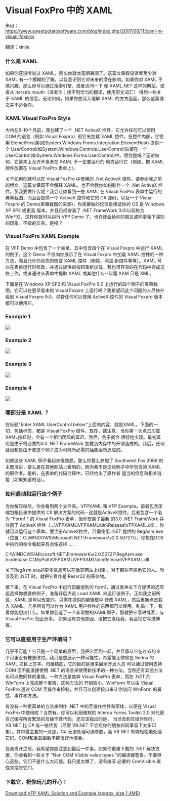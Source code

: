 # Visual FoxPro 中的 XAML

来自：https://www.sweetpotatosoftware.com/blog/index.php/2007/06/11/xaml-in-visual-foxpro/

翻译：xinjie

### 什么是 XAML
如果你还没听说过 XAML，那么你就太孤陋寡闻了。这篇文章假设读者至少对 XAML 有一个模糊的了解，以及意识到它对未来的潜在影响。如果你对 XAML 不感兴趣，那么你可以通过搜索引擎，或者访问一下
像 XAML.NET 这样的网站，或者从 horse’s mouth（译者注：找不到恰当的翻译，使用原文词汇） 得到一些关于 XAML 的信息。无论如何，如果你想深入理解 XAML 的方方面面，那么这篇博文并不适合你。

### XAML Visual FoxPro Style
大约在9-10个月前，我创建了一个 .NET ActiveX 控件，它允许任何可以使用 COM 的语言（例如 Visual Foxpro）用它来加载 XAML 控件。在控件内部，它使用 ElemetHost类(如System.Windows.Forms.Integration.ElementHost)
提供一个 UserControl(如System.Windows.Controls.UserControl)驻留在一个 UserControl(如System.Windows.Forms.UserControl)中。很绕是吗？无论如何，它基本上允许开发者在 XAML 不一定要运行的
地方运行它（例如，把 XAML 控件放置在 Visual FoxPro 表单上）。

关于如何创建可以在 Visual FoxPro 中使用的 .Net ActiveX 控件，请参阅我之前的博文。这篇文章既不会解释 XAML，也不会教你如何制作一个 .Net ActiveX 控件。那我要做什么呢？我会让你看到一些 XAML 
在 Visual FoxPro 表单中运行的屏幕截图，而且会提供一个 ActiveX 控件和它的 C# 源码，以及一个 Visual Foxpro 的 Demo(屏幕截图的来源)，你需要做的仅仅是保证你的 OS 是 Windows XP SP2 或更高
版本，并且已经安装了 .NET FrameWork 3.0(以前称为 WinFX)，这样你就可以运行 VFP Demo 了，也许还会给你的朋友或同事留下深刻的印象。不错的交易，是吗？

### Visual FoxPro XAML Example
在 VFP Demo 中包含了一个表单，其中包含四个在 Visual Foxpro 中运行 XAML 的例子。这个 Demo 不仅向你展示了在 Visual Foxpro 中加载 XAML 控件的一种方法，而且允许你动态的改变 XAML 控件（删除、添加
新控件等等）。XAML 可以在表单运行时修改，并通过提供的按钮重新加载。我也很容易的在代码中完成这些工作，或者通过从表单中提取 XAML 或其他什么--毕竟 XAM 只是 XML。

下面是在 Windows XP SP2 和 Visual FoxPro 9.0 上运行的四个例子的屏幕截图。它可以在更早版本的 Visual Foxpro 上运行吗？我希望问这个问题的人尽快升级到 Visual Foxpro 9.0。尽管任何可以使用 ActiveX
控件的 Visual Foxpro 版本都可以使用它。

### Example 1
![](http://www.sweetpotatosoftware.com/SPSBlog/content/binary/vfpxaml0000.gif)
### Example 2
![](http://www.sweetpotatosoftware.com/SPSBlog/content/binary/vfpxaml0001.gif)
### Example 3
![](http://www.sweetpotatosoftware.com/SPSBlog/content/binary/vfpxaml0002.gif)
### Example 4
![](http://www.sweetpotatosoftware.com/SPSBlog/content/binary/vfpxaml0003.gif)

### 哪部分是 XAML ？
在标题"Enter XAML UserControl below"上面的内容，就是XAML。下面的一切，包括标签，都是 Visual FoxPro 控件。现在，请注意，当你第一次点击加载XAML按钮时，会有一个相当明显的延迟。然后，例子就会
很好地出现。最初延迟是由于将必要的3.0. NET FrameWork 加载到内存中的开销造成的。此后，任何延迟都是由于使这个例子成为可能所必需的抽象层所造成的。

如果这些 XAML 例子看起来很熟悉，那么你要么参加了 Southwest Fox 2006 的主题演讲，要么是在其他网站上看到的，因为我不是这些例子中所包含的 XAML 的原作者。是的，在表单的代码注释中，已经给出了原作者
适当的信息和相关链接（如果知道的话）。

### 如何启动和运行这个例子

当你解压缩后，你会看到两个文件夹。VFPXAML 和 VFP Example。前者包含压缩包根目录中提供的 C# 解决方案的代码--这就是ActiveX控件。后者包含一个名为 "Form1 " 的 Visual FoxPro 表单，当你安装了最新
的3.0 .NET FrameWork 并注册了 ActiveX 控件（...\VFPXAML\VFPXAML\bin\Release\VFPXAML.dll），你就可以运行这个表单。要注册ActiveX控件，只需使用 .NET 提供的 RegAsm.exe
（位置：C:\WINDOWS\Microsoft.NET\Framework\v2.0.50727\）。你想在DOS中执行的命令看起来有点像这样......

C:\WINDOWS\Microsoft.NET\Framework\v2.0.50727\RegAsm.exe /codebase C:\MyPath\VFPXAML\VFPXAML\bin\Release\VFPXAML.dll

关于RegAsm.exe的更多信息可以在微软网站上找到，对于那些不熟悉它的人。当涉及到 .NET 时，就把它看作是 Resvr32 的等价物。

接下来，在 Visual FoxPro 中运行前面提到的 form1，通过表单左下方提供的选项组选择你想要的例子，准备好后点击 Load XAML 来运行该例子。正如我之前所说，XAML 是可以改变的。只需在提供的编辑框中
修改 XAML，然后重新点击载入 XAML。几乎所有可以作为 XAML 用户控件的东西都可以使用。乱搞一下，看看你能想出什么。如果你创造了一个非常酷的XAML例子，那就把它写进博客，与 Visual FoxPro 社区分享。
如果没有其他原因，请把它发给我，我会把它写进博客。

### 它可以直接用于生产环境吗？

几乎不可能！它只是一个简单的原型，我把它弄到一起，并且承认它在过去的 9 个月里没有被更改过。我只是想展示一种可能性，希望能让微软在 Sedna 的 XAML 项目上签字。归根结底，它的目的是用来展示开发人员
可以通过使用支持 COM 但不能直接使用 .NET 的语言来使用新技术的一种方法。当然还有其他方法也可以做同样的事情。一种方法是放弃 Visual FoxPro 表单，而在 .NET 的 WinForm 上完成整个事情，这种方法的
开销较小。WinForm 可以由 Visual FoxPro 通过 COM 互操作来控制，并且可以创建接口来让你访问 WinForm 的属性、事件和方法。

有没有一种更简单的方法来制作 .NET 中的互操作控件和窗体，以便在 Visual FoxPro 中使用呢？当然有，你可以利用微软的 Interop Forms Toolkit 2.0 来代替自己编写所有繁琐的互操作性代码。还应该指出的是，
当涉及到互操作性时，VB.NET 比 C# 有一些优势（尽管 VB.NET 不会给你的朋友和同事留下太多印象）。其中最主要的一点是，C# 无法处理可选参数，而 VB.NET 却能轻松地处理它们。COM和重载函数不能很好地混合。

在我离开之前，我希望你能注意到最后一件事。如果你重建下载的 .NET 解决方案，你会看到一些关于 "Non COM Visible value types "的编译器警告。不要担心这些，它们不是什么大问题。我只是太懒了，没有编写
必要的 ComVisible 属性来摆脱它们。

### 下载它，祝你玩儿的开心！
[Download VFP XAML Solution and Example (approx. size 1.4MB)](http://www.sweetpotatosoftware.com/files/XAML4VFP.zip)
